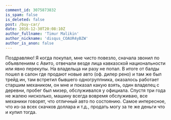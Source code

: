 ```yaml
---
comment_id: 3075873832
is_spam: false
is_deleted: false
post: /buy-car/
date: 2016-12-30T20:08:10Z
author_fullname: 'Timur Malikin'
author_nickname: 'disqus_COAUR4yBZW'
author_is_anon: false
---
```


<p>Поздравляю! Я когда покупал, мне чисто повезло, сначала звонил по объявлениям с Авито, отвечали везде лица кавказской национальности или явно перекупы. На владельца ни разу не попал. В итоге от балды пошел в салон где продают новые авто (оф. дилер рено) и там же был трейд ин, там встретил бывшего одногруппника, оказалось работает старшим механиком, он мне и показал какую взять, один владелец с деревни, пробег был мизер, обслуживался у официала. Спустя три года не жалею нисколько, машину всегда вовремя обслуживаю, все механики говорят, что отличный авто по состоянию. Самое интересное, что из-за всех скачков доллара и т.д., продать могу за те же деньги что и купил тогда.</p>
